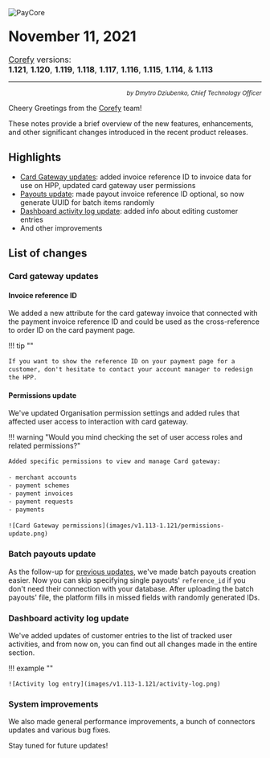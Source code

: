 <img src="/release-notes/images/paycore_illustration_newstyle-cool-cubes.jpg" alt="PayCore" style="width: 375px; float: left; padding-right: 15px;">

# November 11, 2021

<span style="font-size: 115%">[Corefy](https://corefy.com/) versions:<br>
**1.121**, **1.120**, **1.119**, **1.118**, **1.117**, **1.116**, **1.115**, **1.114**, & **1.113**</span>
<hr>
<div style="text-align: right; font-size: 85%; font-style: italic;">by Dmytro Dziubenko, Chief Technology Officer</div>

Cheery Greetings from the [Corefy](https://corefy.com/) team!

These notes provide a brief overview of the new features, enhancements, and other significant changes introduced in the recent product releases.

## Highlights

* [Card Gateway updates](#card-gateway-updates): added invoice reference ID to invoice data for use on HPP, updated card gateway user permissions
* [Payouts update](#payouts-update):  made payout invoice reference ID optional, so now generate UUID for batch items randomly
* [Dashboard activity log update](#activity-log-update): added info about editing customer entries
* And other improvements

## List of changes

### Card gateway updates

#### Invoice reference ID 

We added a new attribute for the card gateway invoice that connected with the payment invoice reference ID and could be used as the cross-reference to order ID on the card payment page.

!!! tip ""

    If you want to show the reference ID on your payment page for a customer, don't hesitate to contact your account manager to redesign the HPP. 

#### Permissions update

We've updated Organisation permission settings and added rules that affected user access to interaction with card gateway.

!!! warning "Would you mind checking the set of user access roles and related permissions?"

    Added specific permissions to view and manage Card gateway:

    - merchant accounts
    - payment schemes
    - payment invoices
    - payment requests
    - payments

    ![Card Gateway permissions](images/v1.113-1.121/permissions-update.png)

### Batch payouts update

As the follow-up for [previous updates](/release-notes/v1.94-1.103/#commerce-updates), we've made batch payouts creation easier. Now you can skip specifying single payouts' `reference_id` if you don't need their connection with your database. After uploading the batch payouts' file, the platform fills in missed fields with randomly generated IDs.

### Dashboard activity log update

We've added updates of customer entries to the list of tracked user activities, and from now on, you can find out all changes made in the entire section.

!!! example ""

    ![Activity log entry](images/v1.113-1.121/activity-log.png)

### System improvements

We also made general performance improvements, a bunch of connectors updates and various bug fixes.

Stay tuned for future updates!
